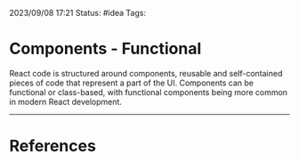 2023/09/08 17:21
Status: #idea
Tags:

# Components - Functional

React code is structured around components, reusable and self-contained pieces of code that represent a part of the UI. Components can be functional or class-based, with functional components being more common in modern React development.





---
# References
